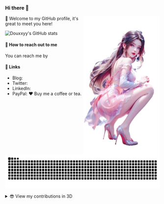 
### Hi there 👋

<a href="https://github.com/douxxyy"><img src="img/image.png" align="right" height="450"></a>

🎉 Welcome to my GitHub profile, it's great to meet you here!

![Douxxyy's GitHub stats](https://github-readme-stats.vercel.app/api?username=douxxyy&show_icons=true&theme=radical)


#### 💌 How to reach out to me

You can reach me by 

#### 🔗 Links

- Blog:
- Twitter: 
- LinkedIn: 
- PayPal: ❤️ Buy me a coffee or tea.

[![GitHub Snake Light](https://raw.githubusercontent.com/douxxyy/douxxyy/output/github-contribution-grid-snake.svg)](https://github.com/douxxyy)

<details>
<summary>😎 View my contributions in 3D</summary>


[![](./profile-3d-contrib/profile-gitblock.svg#gh-light-mode-only)](https://github.com/douxxyy)
<!--
![](./profile-3d-contrib/profile-night-rainbow.svg#gh-dark-mode-only)
-->
</details>

<!--
( ๑ˊ•̥▵•)੭₎₎ Welcome to follow me and give me a star :)
-->
